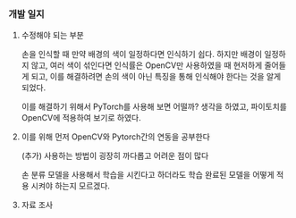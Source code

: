### 개발 일지

1. 수정해야 되는 부분

   손을 인식할 때 만약 배경의 색이 일정하다면 인식하기 쉽다. 하지만 배경이 일정하지 않고, 여러 색이 섞인다면 인식률은 OpenCV만 사용하였을 때 현저하게 줄어들게 되고, 이를 해결하려면 손의 색이 아닌 특징을 통해 인식해야 한다는 것을 알게 되었다.

   이를 해결하기 위해서 PyTorch를 사용해 보면 어떨까? 생각을 하였고, 파이토치를 OpenCV에 적용하여 보기로 하였다.

2. 이를 위해 먼저 OpenCV와 Pytorch간의 연동을 공부한다

   (추가) 사용하는 방법이 굉장히 까다롭고 어려운 점이 많다

   손 분류 모델을 사용해서 학습을 시킨다고 하더라도 학습 완료된 모델을 어떻게 적용 시켜야 하는지 모르겠다. 

3. 자료 조사 